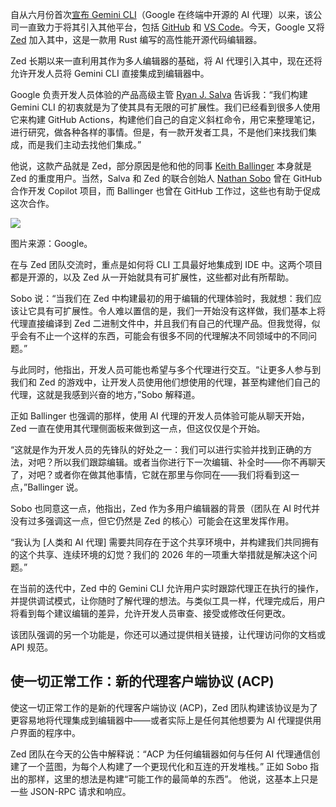 自从六月份首次[宣布 Gemini CLI](https://thenewstack.io/gemini-cli-googles-challenge-to-ai-terminal-apps-like-warp/)（Google 在终端中开源的 AI 代理）以来，该公司一直致力于将其引入其他平台，包括 [GitHub](https://thenewstack.io/googles-gemini-cli-agent-comes-to-github/) 和 [VS Code](https://developers.googleblog.com/en/gemini-cli-vs-code-native-diffing-context-aware-workflows/)。今天，Google 又将 [Zed](https://zed.dev/) 加入其中，这是一款用 Rust 编写的高性能开源代码编辑器。

Zed 长期以来一直利用其作为多人编辑器的基础，将 AI 代理引入其中，现在还将允许开发人员将 Gemini CLI 直接集成到编辑器中。

Google 负责开发人员体验的产品高级主管 [Ryan J. Salva](https://www.linkedin.com/in/ryanjsalva/) 告诉我：“我们构建 Gemini CLI 的初衷就是为了使其具有无限的可扩展性。我们已经看到很多人使用它来构建 GitHub Actions，构建他们自己的自定义斜杠命令，用它来整理笔记，进行研究，做各种各样的事情。但是，有一款开发者工具，不是他们来找我们集成，而是我们主动去找他们集成。”

他说，这款产品就是 Zed，部分原因是他和他的同事 [Keith Ballinger](https://www.linkedin.com/in/keithba/) 本身就是 Zed 的重度用户。当然，Salva 和 Zed 的联合创始人 [Nathan Sobo](https://www.linkedin.com/in/nathan-sobo-92b46720/) 曾在 GitHub 合作开发 Copilot 项目，而 Ballinger 也曾在 GitHub 工作过，这些也有助于促成这次合作。

[![](https://cdn.thenewstack.io/media/2025/08/3856348a-gemini-cli-zed-integration.gif)](https://cdn.thenewstack.io/media/2025/08/3856348a-gemini-cli-zed-integration.gif)

图片来源：Google。

在与 Zed 团队交流时，重点是如何将 CLI 工具最好地集成到 IDE 中。这两个项目都是开源的，以及 Zed 从一开始就具有可扩展性，这些都对此有所帮助。

Sobo 说：“当我们在 Zed 中构建最初的用于编辑的代理体验时，我就想：我们应该让它具有可扩展性。令人难以置信的是，我们一开始没有这样做，我们基本上将代理直接编译到 Zed 二进制文件中，并且我们有自己的代理产品。但我觉得，似乎会有不止一个这样的东西，可能会有很多不同的代理解决不同领域中的不同问题。”

与此同时，他指出，开发人员可能也希望与多个代理进行交互。“让更多人参与到我们和 Zed 的游戏中，让开发人员使用他们想使用的代理，甚至构建他们自己的代理，这就是我感到兴奋的地方，”Sobo 解释道。

正如 Ballinger 也强调的那样，使用 AI 代理的开发人员体验可能从聊天开始，Zed 一直在使用其代理侧面板来做到这一点，但这仅仅是个开始。

“这就是作为开发人员的先锋队的好处之一：我们可以进行实验并找到正确的方法，对吧？所以我们跟踪编辑。或者当你进行下一次编辑、补全时——你不再聊天了，对吧？或者你在做其他事情，它就在那里与你同在——我们将看到这一点，”Ballinger 说。

Sobo 也同意这一点，他指出，Zed 作为多用户编辑器的背景（团队在 AI 时代并没有过多强调这一点，但它仍然是 Zed 的核心）可能会在这里发挥作用。

“我认为 [人类和 AI 代理] 需要共同存在于这个共享环境中，并构建我们共同拥有的这个共享、连续环境的幻觉？我们的 2026 年的一项重大举措就是解决这个问题。”

在当前的迭代中，Zed 中的 Gemini CLI 允许用户实时跟踪代理正在执行的操作，并提供调试模式，让你随时了解代理的想法。与类似工具一样，代理完成后，用户将看到每个建议编辑的差异，允许开发人员审查、接受或修改任何更改。

该团队强调的另一个功能是，你还可以通过提供相关链接，让代理访问你的文档或 API 规范。

## 使一切正常工作：新的代理客户端协议 (ACP)

使这一切正常工作的是新的代理客户端协议 (ACP)，Zed 团队构建该协议是为了更容易地将代理集成到编辑器中——或者实际上是任何其他想要为 AI 代理提供用户界面的程序中。

Zed 团队在今天的公告中解释说：“ACP 为任何编辑器如何与任何 AI 代理通信创建了一个蓝图，为每个人构建了一个更现代化和互连的开发堆栈。” 正如 Sobo 指出的那样，这里的想法是构建“可能工作的最简单的东西”。 他说，这基本上只是一些 JSON-RPC 请求和响应。